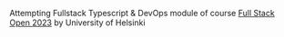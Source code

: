Attempting Fullstack Typescript & DevOps module of course [Full Stack Open 2023](https://fullstackopen.com/en/) by University of Helsinki
